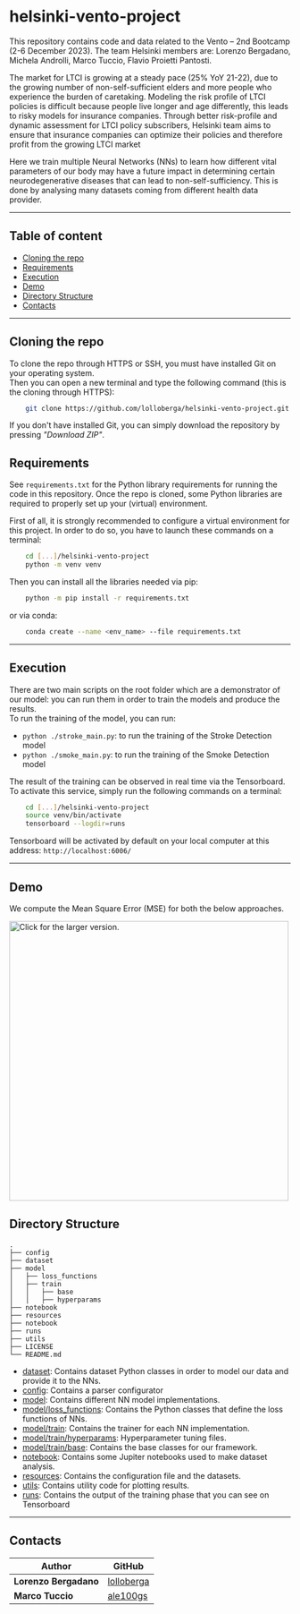 # helsinki-vento-project
This repository contains code and data related to the Vento – 2nd Bootcamp (2-6 December 2023). The team Helsinki members are: Lorenzo Bergadano, Michela Androlli, Marco Tuccio, Flavio Proietti Pantosti.

The market for LTCI is growing at a steady pace (25% YoY 21-22), due to the growing number of non-self-sufficient elders and more people who experience the burden of caretaking. Modeling the risk profile of LTCI policies is difficult because people live longer and age differently, this leads to risky models for insurance companies.
Through better risk-profile and dynamic assessment for LTCI policy subscribers, Helsinki team aims to ensure that insurance companies can optimize their policies and therefore profit from the growing LTCI market

Here we train multiple Neural Networks (NNs) to learn how different vital parameters of our body may have a future impact in determining certain neurodegenerative diseases that can lead to non-self-sufficiency. This is done by analysing many datasets coming from different health data provider.

-------------------------

## Table of content
- [Cloning the repo](#cloning-the-repo)
- [Requirements](#requirements)
- [Execution](#execution)
- [Demo](#demo)
- [Directory Structure](#directory-structure)
- [Contacts](#contacts)

------------------

## Cloning the repo
To clone the repo through HTTPS or SSH, you must have installed Git on your operating system.<br>
Then you can open a new terminal and type the following command (this is the cloning through HTTPS):
```bash
    git clone https://github.com/lolloberga/helsinki-vento-project.git
```

If you don't have installed Git, you can simply download the repository by pressing <i>"Download ZIP"</i>.

## Requirements

See `requirements.txt` for the Python library requirements for running the code in this repository.
Once the repo is cloned, some Python libraries are required to properly set up your (virtual) environment.

First of all, it is strongly recommended to configure a virtual environment for this project. In order to do so, you have to launch these commands on a terminal:
```bash
    cd [...]/helsinki-vento-project
    python -m venv venv
```

Then you can install all the libraries needed via pip:
```bash
    python -m pip install -r requirements.txt
```

or via conda:
```bash
    conda create --name <env_name> --file requirements.txt
```

-----------------------
## Execution

There are two main scripts on the root folder which are a demonstrator of our model: you can run them in order to train the models and produce the results.<br>
To run the training of the model, you can run:
- `python ./stroke_main.py`: to run the training of the Stroke Detection model 
- `python ./smoke_main.py`: to run the training of the Smoke Detection model

The result of the training can be observed in real time via the Tensorboard. To activate this service, simply run the following commands on a terminal:
```bash
    cd [...]/helsinki-vento-project
    source venv/bin/activate
    tensorboard --logdir=runs
```

Tensorboard will be activated by default on your local computer at this address: `http://localhost:6006/`

------------------------

## Demo
We compute the Mean Square Error (MSE) for both the below approaches.

<a href="https://drive.google.com/file/d/17C42jRWcIWQlhT1DWD6Jan0u-9cAmoim/view?usp=drive_link">
<img src="https://drive.google.com/file/d/17C42jRWcIWQlhT1DWD6Jan0u-9cAmoim/view?usp=drive_link" style="width: 500px; max-width: 100%; height: auto" title="Click for the larger version."/>
</a>

## Directory Structure
    .
    ├── config
    ├── dataset
    ├── model
    │   ├── loss_functions
    │   ├── train
    │   │   ├── base
    │   │   ├── hyperparams
    ├── notebook
    ├── resources
    ├── notebook
    ├── runs
    ├── utils
    ├── LICENSE
    └── README.md

- [dataset](#dataset): Contains dataset Python classes in order to model our data and provide it to the NNs.
- [config](#config): Contains a parser configurator
- [model](#model): Contains different NN model implementations.
- [model/loss_functions](#model-loss_functions): Contains the Python classes that define the loss functions of NNs.
- [model/train](#model-train): Contains the trainer for each NN implementation.
- [model/train/hyperparams](#model-hyperparams): Hyperparameter tuning files.
- [model/train/base](#model-base): Contains the base classes for our framework.
- [notebook](#notebook): Contains some Jupiter notebooks used to make dataset analysis.
- [resources](#resouces): Contains the configuration file and the datasets.
- [utils](#utils): Contains utility code for plotting results.
- [runs](#runs): Contains the output of the training phase that you can see on Tensorboard

-------------------------------------------------------------

## Contacts

| Author                | GitHub                                     | 
|-----------------------|--------------------------------------------|
| **Lorenzo Bergadano** | [lolloberga](https://github.com/lolloberga) |
| **Marco Tuccio**      | [ale100gs](https://github.com/ale100gs)    |